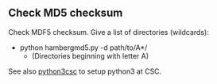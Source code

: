 ## Check MD5 checksum

Check MDF5 checksum. Give a list of directories (wildcards):

+ python hambergmd5.py -d path/to/A*/   
  + (Directories beginning with letter A)

See also [python3csc](https://github.com/jariperttunen/HowTo/blob/main/python3csc.md) to setup python3 at CSC.
